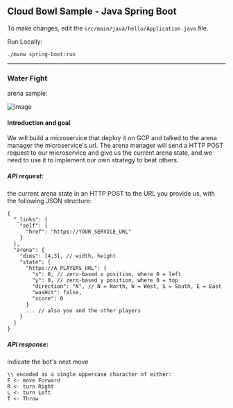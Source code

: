 Cloud Bowl Sample - Java Spring Boot
------------------------------------

To make changes, edit the `src/main/java/hello/Application.java` file.

Run Locally:
```
./mvnw spring-boot:run
```
------------------------------------
### Water Fight

arena sample:

![image](https://user-images.githubusercontent.com/39507830/235956735-928df182-225d-4c02-8f30-87aa65ae4a6e.png)

#### Introduction and goal

We will build a microservice that deploy it on GCP and talked to the arena manager the microservice's url.
The arena manager will send a HTTP POST request to our microservice and give us the current arena state, and we need to use it to implement our own strategy to beat others.

##### API request: 
the current arena state in an HTTP POST to the URL you provide us, with the following JSON structure:
```
{
  "_links": {
    "self": {
      "href": "https://YOUR_SERVICE_URL"
    }
  },
  "arena": {
    "dims": [4,3], // width, height
    "state": {
      "https://A_PLAYERS_URL": {
        "x": 0, // zero-based x position, where 0 = left
        "y": 0, // zero-based y position, where 0 = top
        "direction": "N", // N = North, W = West, S = South, E = East
        "wasHit": false,
        "score": 0
      }
      ... // also you and the other players
    }
  }
}
```

##### API response: 
indicate the bot's next move
```
\\ encoded as a single uppercase character of either:
F <- move Forward
R <- turn Right
L <- turn Left
T <- Throw
```
